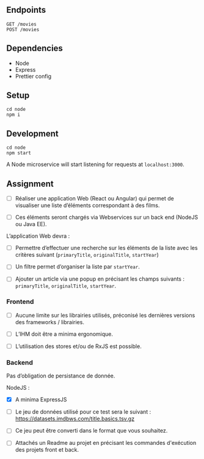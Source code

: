 ## Endpoints

    GET /movies
    POST /movies

## Dependencies

-   Node
-   Express
-   Prettier config

## Setup

    cd node
    npm i

## Development

    cd node
    npm start

A Node microservice will start listening for requests at `localhost:3000`.

## Assignment

-   [ ] Réaliser une application Web (React ou Angular) qui permet de visualiser une liste d’éléments correspondant à des films.

-   [ ] Ces éléments seront chargés via Webservices sur un back end (NodeJS ou Java EE).

L’application Web devra :

-   [ ] Permettre d’effectuer une recherche sur les éléments de la liste avec les critères suivant (`primaryTitle`, `originalTitle`, `startYear`)

-   [ ] Un filtre permet d’organiser la liste par `startYear`.

-   [ ] Ajouter un article via une popup en précisant les champs suivants : `primaryTitle`, `originalTitle`, `startYear`.

### Frontend

-   [ ] Aucune limite sur les librairies utilisés, préconisé les dernières versions des frameworks / librairies.

-   [ ] L’IHM doit être a minima ergonomique.

-   [ ] L’utilisation des stores et/ou de RxJS est possible.

### Backend

Pas d’obligation de persistance de donnée.

NodeJS :

-   [x] A minima ExpressJS

-   [ ] Le jeu de données utilisé pour ce test sera le suivant : https://datasets.imdbws.com/title.basics.tsv.gz

-   [ ] Ce jeu peut être converti dans le format que vous souhaitez.

-   [ ] Attachés un Readme au projet en précisant les commandes d'exécution des projets front et back.
